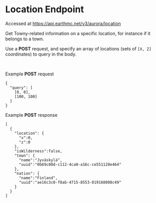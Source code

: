 # Location Endpoint
Accessed at https://api.earthmc.net/v3/aurora/location

Get Towny-related information on a specific location, for instance if it belongs to a town.

Use a **POST** request, and specify an array of locations (sets of `[X, Z]` coordinates) to query in the body.

<br>

Example **POST** request
```json5
{
  "query": [
    [0, 0],
    [100, 100]
  ]
}
```

Example **POST** response
```json5
[
  {
    "location": {
      "x":0,
      "z":0
    },
    "isWilderness":false,
    "town": {
      "name":"Jyväskylä",
      "uuid":"0b69c00d-c112-4ca0-a16c-ce551120e464"
    },
    "nation": {
      "name":"Finland",
      "uuid":"ae16c3c0-f8ab-4715-8553-019168008c49"
    }
  }
]
```